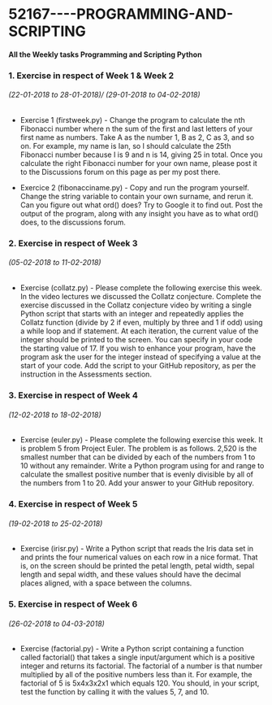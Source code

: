 # 52167----PROGRAMMING-AND-SCRIPTING
#### All the Weekly tasks Programming and Scripting Python

### 1. Exercise in respect of Week 1 & Week 2 
   ###### (22-01-2018 to 28-01-2018)/ (29-01-2018 to 04-02-2018)
   
   * Exercise 1 (firstweek.py) - Change the program to calculate the nth Fibonacci number where n the sum of the first and last letters of your first name as numbers. Take A as the number 1, B as 2, C as 3, and so on. For example, my name is Ian, so I should calculate the 25th Fibonacci number because I is 9 and n is 14, giving 25 in total. Once you calculate the right Fibonacci number for your own name, please post it to the Discussions forum on this page as per my post there.

  * Exercice 2 (fibonacciname.py) - Copy and run the program yourself. Change the string variable to contain your own surname, and rerun it. Can you figure out what ord() does? Try to Google it to find out. Post the output of the program, along with any insight you have as to what ord() does, to the discussions forum.


### 2. Exercise in respect of Week 3
   ###### (05-02-2018 to 11-02-2018)
   
  * Exercise (collatz.py) - Please complete the following exercise this week. In the video lectures we discussed the Collatz conjecture. Complete the exercise discussed in the Collatz conjecture video by writing a single Python script that starts with an integer and repeatedly applies the Collatz function (divide by 2 if even, multiply by three and 1 if odd) using a while loop and if statement. At each iteration, the current value of the integer should be printed to the screen. You can specify in your code the starting value of 17. If you wish to enhance your program, have the program ask the user for the integer instead of specifying a value at the start of your code. Add the script to your GitHub repository, as per the instruction in the Assessments section.


### 3. Exercise in respect of Week 4
   ###### (12-02-2018 to 18-02-2018)
   
  * Exercise (euler.py) - Please complete the following exercise this week. It is problem 5 from Project Euler. The problem is as follows. 2,520 is the smallest number that can be divided by each of the numbers from 1 to 10 without any remainder. Write a Python program using for and range to calculate the smallest positive number that is evenly divisible by all of the numbers from 1 to 20. Add your answer to your GitHub repository.


### 4. Exercise in respect of Week 5
   ###### (19-02-2018 to 25-02-2018)
   
  * Exercise (irisr.py) - Write a Python script that reads the Iris data set in and prints the four numerical values on each row in a nice format. That is, on the screen should be printed the petal length, petal width, sepal length and sepal width, and these values should have the decimal places aligned, with a space between the columns.
  
  
  ### 5. Exercise in respect of Week 6
   ######   (26-02-2018 to 04-03-2018)
  * Exercise (factorial.py) - Write a Python script containing a function called factorial() that takes a single input/argument which is a positive integer and returns its factorial. The factorial of a number is that number multiplied by all of the positive numbers less than it. For example, the factorial of 5 is 5x4x3x2x1 which equals 120. You should, in your script, test the function by calling it with the values 5, 7, and 10.
